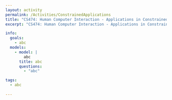 ```yaml
---
layout: activity
permalink: /Activities/ConstrainedApplications
title: "CS474: Human Computer Interaction - Applications in Constrained Environments"
excerpt: "CS474: Human Computer Interaction - Applications in Constrained Environments"

info: 
  goals: 
    - abc
  models:
    - model: |
        abc
      title: abc
      questions:
        - "abc"

tags:
  - abc
  
---
```

